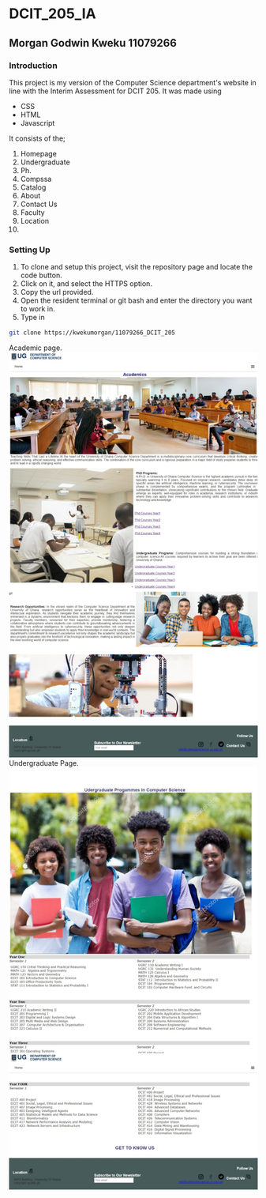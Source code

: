 # DCIT_205_IA
## Morgan Godwin Kweku 11079266

### Introduction
This project is my version of the Computer Science department's website in line with the Interim Assessment for DCIT 205. It was made using 
* CSS
* HTML
* Javascript

It consists of the;
1. Homepage
2. Undergraduate
3. Ph.
4. Compssa
5. Catalog
6. About
7. Contact Us
8. Faculty
9. Location
10. 

### Setting Up
1. To clone and setup this project, visit the repository page and locate the code button.
2. Click on it, and select the HTTPS option.
3. Copy the url provided.
4. Open the resident terminal or git bash and enter the directory you want to work in.<br>
5. Type in 
``` bash
git clone https://kwekumorgan/11079266_DCIT_205
```









Academic page.
![image](Academics.jpeg)
Undergraduate Page.
![image](UndergraduatePage.jpeg)
